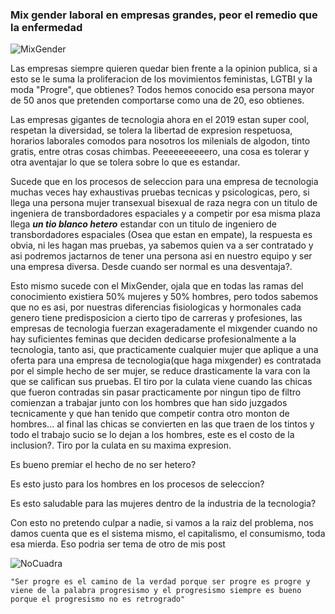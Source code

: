 ### Mix gender laboral en empresas grandes, peor el remedio que la enfermedad
![MixGender](http://www.insiteronline.com/wp-content/uploads/2017/11/Gender-Identity-900.jpg)


Las empresas siempre quieren quedar bien frente a la opinion publica, si a esto se le suma la proliferacion de los movimientos feministas, LGTBI y la moda "Progre", que obtienes?
Todos hemos conocido esa persona mayor de 50 anos que pretenden comportarse como una de 20, eso obtienes.


Las empresas gigantes de tecnologia ahora en el 2019 estan super cool, respetan la diversidad, se tolera la libertad de expresion respetuosa, horarios laborales comodos para nosotros los milenials de algodon, tinto gratis, entre otras cosas chimbas. Peeeeeeeeeero, una cosa es tolerar y otra aventajar lo que se tolera sobre lo que es estandar.

Sucede que en los procesos de seleccion para una empresa de tecnologia muchas veces hay exhaustivas pruebas tecnicas y psicologicas, pero, si llega una persona mujer transexual bisexual de raza negra con un titulo de ingeniera de transbordadores espaciales y a competir por esa misma plaza llega ***un tio blanco hetero*** estandar con un titulo de ingeniero de transbordadores espaciales (Osea que estan en empate), la respuesta es obvia, ni les hagan mas pruebas, ya sabemos quien va a ser contratado y asi podremos jactarnos de tener una persona asi en nuestro equipo y ser una empresa diversa. Desde cuando ser normal es una desventaja?.

Esto mismo sucede con el MixGender, ojala que en todas las ramas del conocimiento existiera 50% mujeres y 50% hombres, pero todos sabemos que no es asi, por nuestras diferencias fisiologicas y hormonales cada genero tiene predisposicion a cierto tipo de carreras y profesiones, las empresas de tecnologia fuerzan exageradamente el mixgender cuando no hay suficientes feminas que deciden dedicarse profesionalmente a la tecnologia, tanto asi, que practicamente cualquier mujer que aplique a una oferta para una empresa de tecnologia(que haga mixgender) es contratada por el simple hecho de ser mujer, se reduce drasticamente la vara con la que se califican sus pruebas.
El tiro por la culata viene cuando las chicas que fueron contradas sin pasar practicamente por ningun tipo de filtro comienzan a trabajar junto con los hombres que han sido juzgados tecnicamente y que han tenido que competir contra otro monton de hombres... al final las chicas se convierten en las que traen de los tintos y todo el trabajo sucio se lo dejan a los hombres, este es el costo de la inclusion?.
Tiro por la culata en su maxima expresion.

Es bueno premiar el hecho de no ser hetero?

Es esto justo para los hombres en los procesos de seleccion?

Es esto saludable para las mujeres dentro de la industria de la tecnologia?

Con esto no pretendo culpar a nadie, si vamos a la raiz del problema, nos damos cuenta que es el sistema mismo, el capitalismo, el consumismo, toda esa mierda. Eso podria ser tema de otro de mis post

![NoCuadra](https://pbs.twimg.com/profile_images/1052691329300410369/rLGosSDw_400x400.jpg)

    "Ser progre es el camino de la verdad porque ser progre es progre y viene de la palabra progresismo y el progresismo siempre es bueno porque el progresismo no es retrogrado"

